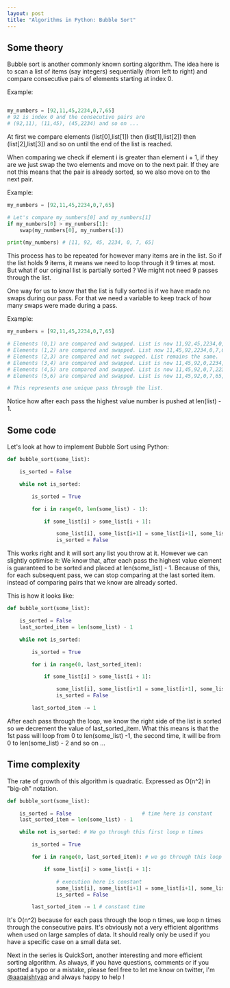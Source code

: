 ```yaml
---
layout: post
title: "Algorithms in Python: Bubble Sort"
---
```


## Some theory

Bubble sort is another commonly known sorting algorithm. The idea here is to
scan a list of items (say integers) sequentially (from left to right) and
compare consecutive pairs of elements starting at index 0.

Example:
```python

my_numbers = [92,11,45,2234,0,7,65]
# 92 is index 0 and the consecutive pairs are
# (92,11), (11,45), (45,2234) and so on ...
```
At first we compare elements (list[0],list[1]) then (list[1],list[2]) then
(list[2],list[3]) and so on until the end of the list is reached.

When comparing we check if element i is greater than element i + 1, if they are
we just swap the two elements and move on to the next pair. If they are not this
means that the pair is already sorted, so we also move on to the next pair.

Example:
```python
my_numbers = [92,11,45,2234,0,7,65]

# Let's compare my_numbers[0] and my_numbers[1]
if my_numbers[0] > my_numbers[1]:
    swap(my_numbers[0], my_numbers[1])

print(my_numbers) # [11, 92, 45, 2234, 0, 7, 65]
```

This process has to be repeated for however many items are in the list. So if
the list holds 9 items, it means we need to loop through it 9 times at most.
But what if our original list is partially sorted ? We might not need 9 passes
through the list.

One way for us to know that the list is fully sorted is if we have made no
swaps during our pass. For that we need a variable to keep track of how many
swaps were made during a pass.

Example:
```python
my_numbers = [92,11,45,2234,0,7,65]

# Elements (0,1) are compared and swapped. List is now 11,92,45,2234,0,7,65
# Elements (1,2) are compared and swapped. List now 11,45,92,2234,0,7,65
# Elements (2,3) are compared and not swapped. List remains the same.
# Elements (3,4) are compared and swapped. List is now 11,45,92,0,2234,0,7,65
# Elements (4,5) are compared and swapped. List is now 11,45,92,0,7,2234,65
# Elements (5,6) are compared and swapped. List is now 11,45,92,0,7,65,2234

# This represents one unique pass through the list.
```

Notice how after each pass the highest value number is pushed at len(list) - 1.

## Some code

Let's look at how to implement Bubble Sort using Python:

```python
def bubble_sort(some_list):

    is_sorted = False

    while not is_sorted:

        is_sorted = True

        for i in range(0, len(some_list) - 1):

            if some_list[i] > some_list[i + 1]:

                some_list[i], some_list[i+1] = some_list[i+1], some_list[i]
                is_sorted = False
```
This works right and it will sort any list you throw at it. However we can
slightly optimise it: We know that, after each pass the highest value element is
guaranteed to be sorted and placed at len(some\_list) - 1. Because of this, for
each subsequent pass, we can stop comparing at the last sorted item. instead of
comparing pairs that we know are already sorted.

This is how it looks like:

```python
def bubble_sort(some_list):

    is_sorted = False
    last_sorted_item = len(some_list) - 1

    while not is_sorted:

        is_sorted = True

        for i in range(0, last_sorted_item):

            if some_list[i] > some_list[i + 1]:

                some_list[i], some_list[i+1] = some_list[i+1], some_list[i]
                is_sorted = False

        last_sorted_item -= 1
```

After each pass through the loop, we know the right side of the list is sorted
so we decrement the value of last\_sorted\_item. What this means is that the 1st
pass will loop from 0 to len(some\_list) -1, the second time, it will be from 0
to len(some\_list) - 2 and so on ...

## Time complexity

The rate of growth of this algorithm is quadratic. Expressed as O(n^2) in
"big-oh" notation.

```python
def bubble_sort(some_list):

    is_sorted = False                       # time here is constant
    last_sorted_item = len(some_list) - 1

    while not is_sorted: # We go through this first loop n times

        is_sorted = True

        for i in range(0, last_sorted_item): # we go through this loop n-1 times

            if some_list[i] > some_list[i + 1]:

                # execution here is constant
                some_list[i], some_list[i+1] = some_list[i+1], some_list[i]
                is_sorted = False

        last_sorted_item -= 1 # constant time
```

It's O(n^2) because for each pass through the loop n times, we loop n times
through the consecutive pairs. It's obviously not a very efficient algorithms
when used on large samples of data. It should really only be used if you have a
specific case on a small data set.

Next in the series is QuickSort, another interesting and more efficient sorting
algorithm. As always, if you have questions, comments or if you spotted a typo
or a mistake, please feel free to let me know on twitter, I'm
[@aaqaishtyaq](https://twitter.com/zabanaa) and always happy to help !
